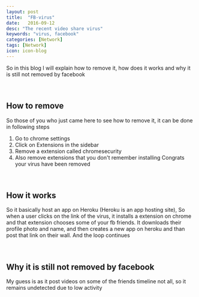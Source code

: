 ```yaml
---
layout: post
title:  "FB-virus"
date:   2016-09-12
desc: "The recent video share virus"
keywords: "virus, facebook"
categories: [Network]
tags: [Network]
icon: icon-blog
---
```

So in this blog I will explain how to remove it, how does it works and why it is 
still not removed by facebook 
<br><br><br>




How to remove
------
So those of you who just came here to see how to remove it, it can be done in
following steps
1. Go to chrome settings
2. Click on Extensions in the sidebar
3. Remove a extension called chromesecurity
4. Also remove extensions that you don't remember installing
Congrats your virus have been removed
<br><br><br>





How it works
------
So it basically host an app on Heroku (Heroku is an app hosting site), So when a user
clicks on the link of the virus, it installs a extension on chrome and that extension 
chooses some of your fb friends.
It downloads their profile photo and name, and then creates a new app on heroku and than 
post that link on their wall.
And the loop continues
<br><br><br>





Why it is still not removed by facebook
------
My guess is as it post videos on some of the friends timeline not all, so it remains undetected
due to low activity
<br><br><br>
